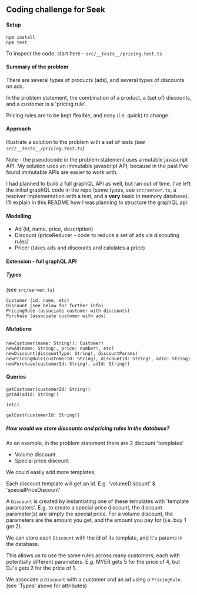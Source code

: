 ## Coding challenge for Seek

#### Setup
```
npm install
npm test
```

To inspect the code, start here - `src/__tests__/pricing.test.ts`

#### Summary of the problem

There are several types of products (ads), and several types of discounts on ads. 

In the problem statement, the combination of a product, a (set of) discounts, and a customer is a 'pricing rule'.

Pricing rules are to be kept flexible, and easy (i.e. quick) to change.

#### Approach
Illustrate a solution to the problem with a set of tests *(see `src/__tests__/pricing.test.ts`)*

Note - the pseudocode in the problem statement uses a mutable javascript API. 
My solution uses an immutable javascript API, because in the past I've found immutable APIs are easier to work with.

 I had planned to build a full graphQL API as well, but ran out of time. I've left the initial graphQL code in the repo
 (some types, see `src/server.ts`, a resolver implementation with a test, and a **very** basic in memory database). 
 I'll explain in this README how I was planning to structure the graphQL api.
 

#### Modelling
- Ad (id, name, price, description)
- Discount (priceReducer - code to reduce a set of ads via discouting rules)
- Pricer (takes ads and discounts and calulates a price)

#### Extension - full graphQL API

##### Types

(see `src/server.ts`)

```
Customer (id, name, etc)
Discount (see below for further info)
PricingRule (associate customer with discounts)
Purchase (associate customer with ads)
```

##### Mutations
```
newCustomer(name: String!): Customer)
newAd(name: String!, price: number!, etc)
newDiscount(discountType: String!, discountParams)
newPricingRule(customerId: String!, discountId: String!, adId: String)
newPurchase(customerId: String!, adId: String!)
```

#### Queries
```
getCustomer(customerId: String!)
getAd(adId: String!)

(etc)

getCost(customerId: String!)

```

##### How would we store discounts and pricing rules in the database?

As an example, in the problem statement there are 2 discount 'templates'
- Volume discount
- Special price discount

We could easily add more templates.

Each discount template will get an id. E.g. 'volumeDiscount' & 'specialPriceDiscount'

A `Discount` is created by instantiating one of these templates with 'template paramaters'.
E.g. to create a special price discount, the discount parameter(s) are simply the special price. For a volume discount,
the parameters are the amount you get, and the amount you pay for (i.e. buy 1 get 2).

We can store each `Discount` with the id of its template, and it's params in the database.

This allows us to use the same rules across many customers, each with potentially different parameters.
E.g. MYER gets 5 for the price of 4, but DJ's gets 2 for the price of 1.

We associate a `Discount` with a customer and an ad using a `PricingRule`. (see 'Types' above for attributes)

 